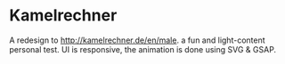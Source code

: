 # Kamelrechner
A redesign to http://kamelrechner.de/en/male. a fun and light-content personal test. UI is responsive, the animation is done using SVG & GSAP. 
